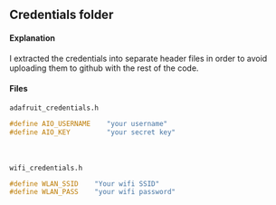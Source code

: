 ## Credentials folder
#### Explanation
I extracted the credentials into separate header files in order to avoid uploading
them to github with the rest of the code.

#### Files
`adafruit_credentials.h`
```c
#define AIO_USERNAME    "your username"
#define AIO_KEY         "your secret key"
```  

<br><br/>
`wifi_credentials.h`
```c
#define WLAN_SSID    "Your wifi SSID"
#define WLAN_PASS    "your wifi password"
```
